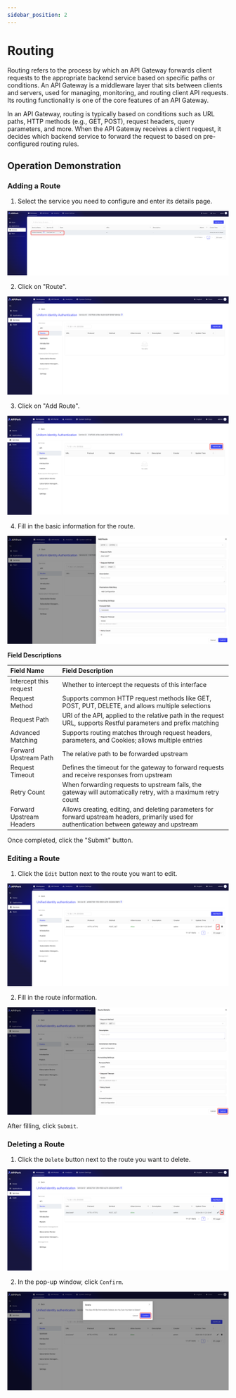```yaml
---
sidebar_position: 2
---
```


# Routing

Routing refers to the process by which an API Gateway forwards client requests to the appropriate backend service based on specific paths or conditions. An API Gateway is a middleware layer that sits between clients and servers, used for managing, monitoring, and routing client API requests. Its routing functionality is one of the core features of an API Gateway.

In an API Gateway, routing is typically based on conditions such as URL paths, HTTP methods (e.g., GET, POST), request headers, query parameters, and more. When the API Gateway receives a client request, it decides which backend service to forward the request to based on pre-configured routing rules.

## Operation Demonstration
### Adding a Route

1. Select the service you need to configure and enter its details page.

![](../../quick/provider/images/2024-09-08/30415699670c5235f8b4b9d682d6b1b4e6ecd26624cb658ef283b08487bbd197.png)  

2. Click on "Route".

![](../../quick/provider/images/2024-09-08/fa0c0f57d0c2d3724c9b69bb9eb589a0c40461534290b920e1113e292c11cf79.png)  

3. Click on "Add Route".

![](../../quick/provider/images/2024-09-08/fbc1db7a0d197bd7ba2f1715d6c16ed9547b805cfb729e5b86a1ecbb3f99566a.png)  

4. Fill in the basic information for the route.

![](../../quick/provider/images/2024-09-08/61f118170296ba7e59ff90fbb88241c13859d926559d2ad4e3d2b33c67cfea9e.png)  

**Field Descriptions**

| Field Name               | Field Description                                            |
| :----------------------- | :----------------------------------------------------------- |
| Intercept this request   | Whether to intercept the requests of this interface          |
| Request Method           | Supports common HTTP request methods like GET, POST, PUT, DELETE, and allows multiple selections |
| Request Path             | URI of the API, applied to the relative path in the request URL, supports Restful parameters and prefix matching |
| Advanced Matching        | Supports routing matches through request headers, parameters, and Cookies; allows multiple entries |
| Forward Upstream Path    | The relative path to be forwarded upstream                   |
| Request Timeout          | Defines the timeout for the gateway to forward requests and receive responses from upstream |
| Retry Count              | When forwarding requests to upstream fails, the gateway will automatically retry, with a maximum retry count |
| Forward Upstream Headers | Allows creating, editing, and deleting parameters for forward upstream headers, primarily used for authentication between gateway and upstream |

Once completed, click the "Submit" button.

### Editing a Route

1. Click the `Edit` button next to the route you want to edit.

![](images/2024-09-11/c7d609121340b4ac7f258bb68e87ea1544eaa7c27ca4768b8cb681fa1974774b.png)  


2. Fill in the route information.

![](images/2024-09-11/3ec653be370b09c781ac91f91f5da6a14351baf959d2895bc4dcc15f5b3eb2ff.png)  

After filling, click `Submit`.

### Deleting a Route
1. Click the `Delete` button next to the route you want to delete.

![](images/2024-09-11/2c86d7ae7a5a25a93d1355ffa1dfc0f11258c3c423426d89fea4bdbb6e72bc4a.png)  

2. In the pop-up window, click `Confirm`.

![](images/2024-09-11/f26fd3f4a09bd4918e57f8e613d754bd2e2bfd1a90d38dce12dcd37a83312b98.png)  